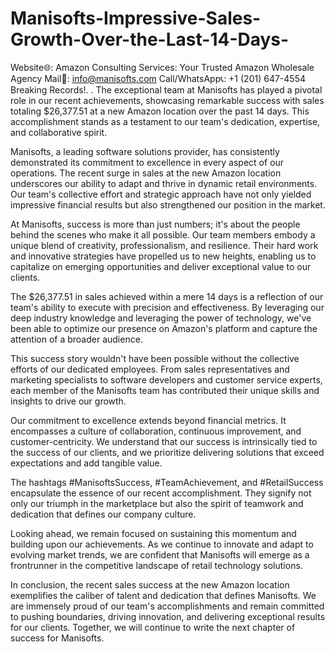# Manisofts-Impressive-Sales-Growth-Over-the-Last-14-Days-
Website🌐: Amazon Consulting Services: Your Trusted Amazon Wholesale Agency  Mail📩: info@manisofts.com  Call/WhatsApp📞: +1 (201) 647-4554  Breaking Records!. .
The exceptional team at Manisofts has played a pivotal role in our recent achievements, showcasing remarkable success with sales totaling $26,377.51 at a new Amazon location over the past 14 days. This accomplishment stands as a testament to our team's dedication, expertise, and collaborative spirit.

Manisofts, a leading software solutions provider, has consistently demonstrated its commitment to excellence in every aspect of our operations. The recent surge in sales at the new Amazon location underscores our ability to adapt and thrive in dynamic retail environments. Our team's collective effort and strategic approach have not only yielded impressive financial results but also strengthened our position in the market.

At Manisofts, success is more than just numbers; it's about the people behind the scenes who make it all possible. Our team members embody a unique blend of creativity, professionalism, and resilience. Their hard work and innovative strategies have propelled us to new heights, enabling us to capitalize on emerging opportunities and deliver exceptional value to our clients.

The $26,377.51 in sales achieved within a mere 14 days is a reflection of our team's ability to execute with precision and effectiveness. By leveraging our deep industry knowledge and leveraging the power of technology, we've been able to optimize our presence on Amazon's platform and capture the attention of a broader audience.

This success story wouldn't have been possible without the collective efforts of our dedicated employees. From sales representatives and marketing specialists to software developers and customer service experts, each member of the Manisofts team has contributed their unique skills and insights to drive our growth.

Our commitment to excellence extends beyond financial metrics. It encompasses a culture of collaboration, continuous improvement, and customer-centricity. We understand that our success is intrinsically tied to the success of our clients, and we prioritize delivering solutions that exceed expectations and add tangible value.

The hashtags #ManisoftsSuccess, #TeamAchievement, and #RetailSuccess encapsulate the essence of our recent accomplishment. They signify not only our triumph in the marketplace but also the spirit of teamwork and dedication that defines our company culture.

Looking ahead, we remain focused on sustaining this momentum and building upon our achievements. As we continue to innovate and adapt to evolving market trends, we are confident that Manisofts will emerge as a frontrunner in the competitive landscape of retail technology solutions.

In conclusion, the recent sales success at the new Amazon location exemplifies the caliber of talent and dedication that defines Manisofts. We are immensely proud of our team's accomplishments and remain committed to pushing boundaries, driving innovation, and delivering exceptional results for our clients. Together, we will continue to write the next chapter of success for Manisofts.

